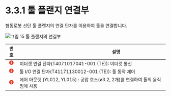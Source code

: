 # 3.3.1 툴 플랜지 연결부

협동로봇 선단 툴 플랜지의 연결 단자를 이용하여 툴을 연결합니다.

![그림 15 툴 플랜지의 연결부](../../../.gitbook/assets/tool\_flange.png)

|                **번호**               | 　　　　　　　　　　　**설명**                                        |
| :---------------------------------: | -------------------------------------------------------- |
| ![](../../../.gitbook/assets/1.png) | 이더캣 연결 단자(T4071017041-001 (TE)): 이더캣 통신                  |
| ![](../../../.gitbook/assets/2.png) | 툴 I/O 연결 단자(T41171130012-001 (TE)): 툴 동작 제어              |
| ![](../../../.gitbook/assets/3.png) | 에어 아웃렛 (YL012, YL015) : 공압 호스(ø3.2, 2개)를 연결하여 톨의 움직임에 사용 |
